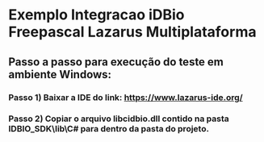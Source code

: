 # Exemplo Integracao iDBio Freepascal Lazarus Multiplataforma

## Passo a passo para execução do teste em ambiente Windows:

### Passo 1) Baixar a IDE do link: https://www.lazarus-ide.org/
### Passo 2) Copiar o arquivo libcidbio.dll contido na pasta IDBIO_SDK\lib\C# para dentro da pasta do projeto.


